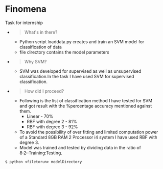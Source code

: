 # Finomena
Task for internship
- > What's in there?
  - Python script loaddata.py creates and train an SVM model for classification of data
  - file directory contains the model parameters
- > Why SVM?
  - SVM was developed for supervised as well as unsupervised classification.In the task I have used SVM for supervised classification.
- > How did I proceed?
  - Following is the list of classification method I have tested for SVM and got result with the %percentage accuracy mentioned against them.
    - Linear - 70%
    - RBF with degree 2 - 81%
    - RBF with degree 3 - 92%
  - To avoid the possibility of over fitting and limited computation power of a Standard 8GB RAM 2 Processor i4 system I have used RBF with degree 3.
  - Model was trained and tested by dividing data in the ratio of 8:2::Training:Testing.
```{r, engine='bash', count_lines}
$ python <filetorun> modelDirectory
``` 
